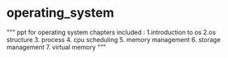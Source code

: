 # operating_system
"""
ppt for operating system
chapters included :
1.introduction to os
2.os structure
3. process
4. cpu scheduling
5. memory management
6. storage management
7. virtual memory
"""
